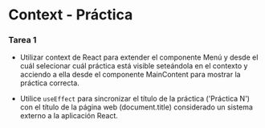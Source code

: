 # Context - Práctica


### Tarea 1
- Utilizar context de React para extender el componente Menú y desde el cuál selecionar cuál práctica está visible seteándola en el contexto y acciendo a ella desde el componente MainContent para mostrar la práctica correcta. 

- Utilice `useEffect`  para sincronizar el título de la práctica ('Práctica N') con el título  de la página web  (document.title) considerado un sistema externo a la aplicación React.